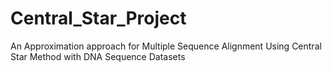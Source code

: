 # Central_Star_Project
An Approximation approach for Multiple Sequence Alignment Using Central Star Method with DNA Sequence Datasets
